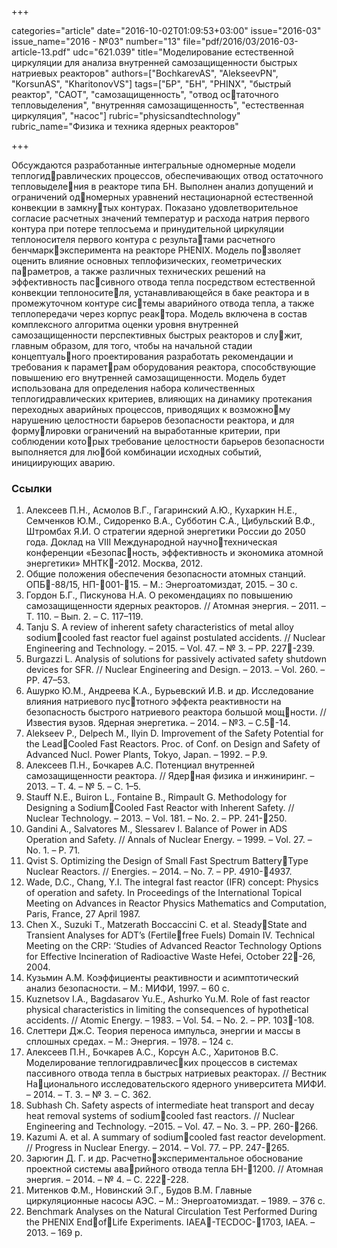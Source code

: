 +++

categories="article"
date="2016-10-02T01:09:53+03:00"
issue="2016-03"
issue_name="2016 - №03"
number="13"
file="pdf/2016/03/2016-03-article-13.pdf"
udc="621.039"
title="Моделирование естественной циркуляции для анализа внутренней самозащищенности быстрых натриевых реакторов"
authors=["BochkarevAS", "AlekseevPN", "KorsunAS", "KharitonovVS"]
tags=["БР", "БН", "PHINX", "быстрый реактор", "САОТ", "самозащищенность", "отвод остаточного тепловыделения", "внутренняя самозащищенность", "естественная циркуляция", "насос"]
rubric="physicsandtechnology"
rubric_name="Физика и техника ядерных реакторов"

+++

Обсуждаются разработанные интегральные одномерные модели теплогидравлических процессов, обеспечивающих отвод остаточного тепловыделения в реакторе типа БН. 
Выполнен анализ допущений и ограничений одномерных уравнений нестационарной естественной конвекции в замкнутых контурах. 
Показано удовлетворительное согласие расчетных значений температур и расхода натрия первого контура при потере теплосъема и принудительной циркуляции теплоносителя первого контура с результатами расчетного бенчмаркэксперимента на реакторе PHENIX. 
Модель позволяет оценить влияние основных теплофизических, геометрических параметров, а также различных технических решений на эффективность пассивного отвода тепла посредством естественной конвекции теплоносителя, устанавливающейся в баке реактора и в промежуточном контуре системы аварийного отвода тепла, а также теплопередачи через корпус реактора. 
Модель включена в состав комплексного алгоритма оценки уровня внутренней самозащищенности перспективных быстрых реакторов и служит, главным образом, для того, чтобы на начальной стадии концептуального проектирования разработать рекомендации и требования к параметрам оборудования реактора, способствующие повышению его внутренней самозащищенности. 
Модель будет использована для определения набора количественных теплогидравлических критериев, влияющих на динамику протекания переходных аварийных процессов, приводящих к возможному нарушению целостности барьеров безопасности реактора, и для формулировки ограничений на выработанные критерии, при соблюдении которых требование целостности барьеров безопасности выполняется для любой комбинации исходных событий, инициирующих аварию.

### Ссылки

1. Алексеев П.Н., Асмолов В.Г., Гагаринский А.Ю., Кухаркин Н.Е., Семченков Ю.М., Сидоренко В.А., Субботин С.А., Цибульский В.Ф., Штромбах Я.И. О стратегии ядерной энергетики России до 2050 года. Доклад на VIII Международной научнотехническая конференции «Безопасность, эффективность и экономика атомной энергетики» МНТК-2012. Москва, 2012.
2. Общие положения обеспечения безопасности атомных станций. ОПБ-88/15, НП-001-15. – М.: Энергоатомиздат, 2015. – 30 с.
3. Гордон Б.Г., Пискунова Н.А. О рекомендациях по повышению самозащищенности ядерных реакторов. // Атомная энергия. – 2011. – Т. 110. – Вып. 2. – С. 117–119.
4. Tanju S. A review of inherent safety characteristics of metal alloy sodiumcooled fast reactor fuel against postulated accidents. // Nuclear Engineering and Technology. – 2015. – Vol. 47. – № 3. – PP. 227-239.
5. Burgazzi L. Analysis of solutions for passively activated safety shutdown devices for SFR. // Nuclear Engineering and Design. – 2013. – Vol. 260. – PP. 47–53.
6. Ашурко Ю.М., Андреева К.А., Бурьевский И.В. и др. Исследование влияния натриевого пустотного эффекта реактивности на безопасность быстрого натриевого реактора большой мощности. // Известия вузов. Ядерная энергетика. – 2014. – №3. – C.5-14.
7. Alekseev P., Delpech M., Ilyin D. Improvement of the Safety Potential for the LeadCooled Fast Reactors. Proc. of Conf. on Design and Safety of Advanced Nucl. Power Plants, Tokyo, Japan. – 1992. – P.9.
8. Алексеев П.Н., Бочкарев А.С. Потенциал внутренней самозащищенности реактора. // Ядерная физика и инжиниринг. – 2013. – Т. 4. – № 5. – С. 1–5.
9. Stauff N.E., Buiron L., Fontaine B., Rimpault G. Methodology for Designing a SodiumCooled Fast Reactor with Inherent Safety. // Nuclear Technology. – 2013. – Vol. 181. – No. 2. – PP. 241-250.
10. Gandini A., Salvatores M., Slessarev I. Balance of Power in ADS Operation and Safety. // Annals of Nuclear Energy. – 1999. – Vol. 27. – No. 1. – P. 71.
11. Qvist S. Optimizing the Design of Small Fast Spectrum BatteryType Nuclear Reactors. // Energies. – 2014. – No. 7. – PP. 4910-4937.
12. Wade, D.C., Chang, Y.I. The integral fast reactor (IFR) concept: Physics of operation and safety. In Proceedings of the International Topical Meeting on Advances in Reactor Physics Mathematics and Computation, Paris, France, 27 April 1987.
13. Chen X., Suzuki T., Matzerath Boccaccini C. et al. SteadyState and Transient Analyses for ADT’s (Fertilefree Fuels) Domain IV. Technical Meeting on the CRP: ‘Studies of Advanced Reactor Technology Options for Effective Incineration of Radioactive Waste Hefei, October 22-26, 2004.
14. Кузьмин А.М. Коэффициенты реактивности и асимптотический анализ безопасности. – М.: МИФИ, 1997. – 60 с.
15. Kuznetsov I.A., Bagdasarov Yu.E., Ashurko Yu.M. Role of fast reactor physical characteristics in limiting the consequences of hypothetical accidents. // Atomic Energy. – 1983. – Vol. 54. – No. 2. – PP. 103-108.
16. Слеттери Дж.С. Теория переноса импульса, энергии и массы в сплошных средах. – М.: Энергия. – 1978. – 124 c.
17. Алексеев П.Н., Бочкарев А.С., Корсун А.С., Харитонов В.С. Моделирование теплогидравлических процессов в системах пассивного отвода тепла в быстрых натриевых реакторах. // Вестник Национального исследовательского ядерного университета МИФИ. – 2014. – Т. 3. – № 3. – С. 362.
18. Subhash Ch. Safety aspects of intermediate heat transport and decay heat removal systems of sodiumcooled fast reactors. // Nuclear Engineering and Technology. –2015. – Vol. 47. – No. 3. – PP. 260-266.
19. Kazumi A. et al. A summary of sodiumcooled fast reactor development. // Progress in Nuclear Energy. – 2014. – Vol. 77. – PP. 247-265.
20. Зарюгин Д. Г. и др. Расчетноэкспериментальное обоснование проектной системы аварийного отвода тепла БН-1200. // Атомная энергия. – 2014. – № 4. – С. 222-228.
21. Митенков Ф.М., Новинский Э.Г., Будов В.М. Главные циркуляционные насосы АЭС. – М.: Энергоатомиздат. – 1989. – 376 с.
22. Benchmark Analyses on the Natural Circulation Test Performed During the PHENIX EndofLife Experiments. IAEA-TECDOC-1703, IAEA. – 2013. – 169 p.